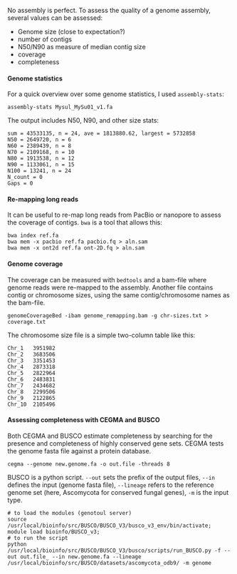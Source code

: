 No assembly is perfect. To assess the quality of a genome assembly, several values can be assessed:

- Genome size (close to expectation?)
- number of contigs
- N50/N90 as measure of median contig size
- coverage
- completeness

#### Genome statistics
For a quick overview over some genome statistics, I used `assembly-stats`:
```ShellSession
assembly-stats Mysul_MySu01_v1.fa
```
The output includes N50, N90, and other size stats: 
```
sum = 43533135, n = 24, ave = 1813880.62, largest = 5732858
N50 = 2649720, n = 6
N60 = 2389439, n = 8
N70 = 2109168, n = 10
N80 = 1913538, n = 12
N90 = 1133061, n = 15
N100 = 13241, n = 24
N_count = 0
Gaps = 0
```

#### Re-mapping long reads

It can be useful to re-map long reads from PacBio or nanopore to assess the coverage of contigs. `bwa` is a tool that allows this:
```ShellSession
bwa index ref.fa
bwa mem -x pacbio ref.fa pacbio.fq > aln.sam
bwa mem -x ont2d ref.fa ont-2D.fq > aln.sam
```

#### Genome coverage

The coverage can be measured with `bedtools` and a bam-file where genome reads were re-mapped to the assembly. Another file contains contig or chromosome sizes, using the same contig/chromosome names as the bam-file. 

```ShellSession
genomeCoverageBed -ibam genome_remapping.bam -g chr-sizes.txt > coverage.txt
```
The chromosome size file is a simple two-column table like this:
```
Chr_1   3951982
Chr_2   3683506
Chr_3   3351453
Chr_4   2873318
Chr_5   2822964
Chr_6   2483831
Chr_7   2434682
Chr_8   2299506
Chr_9   2122865
Chr_10  2105496
```


#### Assessing completeness with CEGMA and BUSCO

Both CEGMA and BUSCO estimate completeness by searching for the presence and completeness of highly conserved gene sets. CEGMA tests the genome fasta file against a protein database.
```ShellSession
cegma --genome new.genome.fa -o out.file -threads 8
```
BUSCO is a python script. `--out` sets the prefix of the output files, `--in` defines the input (genome fasta file), `--lineage` refers to the reference genome set (here, Ascomycota for conserved fungal genes), `-m` is the input type. 
```ShellSession
# to load the modules (genotoul server)
source /usr/local/bioinfo/src/BUSCO/BUSCO_V3/busco_v3_env/bin/activate;
module load bioinfo/BUSCO_v3;
# to run the script
python /usr/local/bioinfo/src/BUSCO/BUSCO_V3/busco/scripts/run_BUSCO.py -f --out out.file_ --in new.genome.fa --lineage /usr/local/bioinfo/src/BUSCO/datasets/ascomycota_odb9/ -m genome
```
